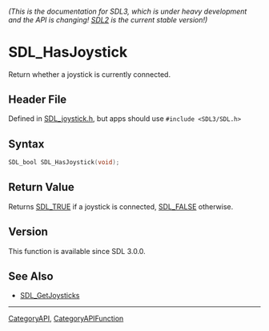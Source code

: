 ###### (This is the documentation for SDL3, which is under heavy development and the API is changing! [SDL2](https://wiki.libsdl.org/SDL2/) is the current stable version!)
# SDL_HasJoystick

Return whether a joystick is currently connected.

## Header File

Defined in [SDL_joystick.h](https://github.com/libsdl-org/SDL/blob/main/include/SDL3/SDL_joystick.h), but apps should use `#include <SDL3/SDL.h>`

## Syntax

```c
SDL_bool SDL_HasJoystick(void);

```

## Return Value

Returns [SDL_TRUE](SDL_TRUE) if a joystick is connected,
[SDL_FALSE](SDL_FALSE) otherwise.

## Version

This function is available since SDL 3.0.0.

## See Also

* [SDL_GetJoysticks](SDL_GetJoysticks)

----
[CategoryAPI](CategoryAPI), [CategoryAPIFunction](CategoryAPIFunction)

